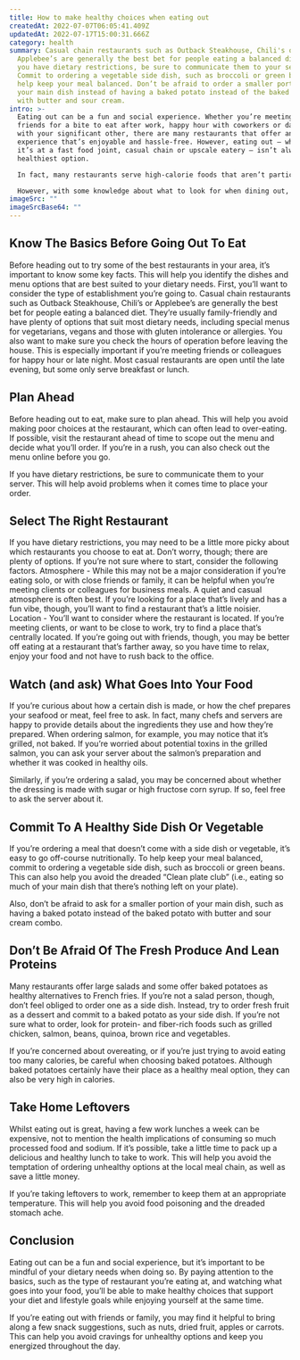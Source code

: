 ```yaml
---
title: How to make healthy choices when eating out
createdAt: 2022-07-07T06:05:41.409Z
updatedAt: 2022-07-17T15:00:31.666Z
category: health
summary: Casual chain restaurants such as Outback Steakhouse, Chili's or
  Applebee’s are generally the best bet for people eating a balanced diet. If
  you have dietary restrictions, be sure to communicate them to your server.
  Commit to ordering a vegetable side dish, such as broccoli or green beans, to
  help keep your meal balanced. Don’t be afraid to order a smaller portion of
  your main dish instead of having a baked potato instead of the baked potato
  with butter and sour cream.
intro: >-
  Eating out can be a fun and social experience. Whether you’re meeting
  friends for a bite to eat after work, happy hour with coworkers or date night
  with your significant other, there are many restaurants that offer an
  experience that’s enjoyable and hassle-free. However, eating out — whether
  it’s at a fast food joint, casual chain or upscale eatery — isn’t always the
  healthiest option.

  In fact, many restaurants serve high-calorie foods that aren’t particularly good for you. The mammoth size of most restaurant portions is also concerning, as it can lead to overeating and unnecessary intake of saturated fats, sodium and added sugars.

  However, with some knowledge about what to look for when dining out, you can make healthy choices that support your diet and lifestyle goals while still enjoying yourself at the same time.
imageSrc: ""
imageSrcBase64: ""
---
```


## Know The Basics Before Going Out To Eat

Before heading out to try some of the best restaurants in your area, it’s important to know some key facts. This will help you identify the dishes and menu options that are best suited to your dietary needs.
First, you’ll want to consider the type of establishment you’re going to. Casual chain restaurants such as Outback Steakhouse, Chili’s or Applebee’s are generally the best bet for people eating a balanced diet. They’re usually family-friendly and have plenty of options that suit most dietary needs, including special menus for vegetarians, vegans and those with gluten intolerance or allergies.
You also want to make sure you check the hours of operation before leaving the house. This is especially important if you’re meeting friends or colleagues for happy hour or late night. Most casual restaurants are open until the late evening, but some only serve breakfast or lunch.

## Plan Ahead

Before heading out to eat, make sure to plan ahead. This will help you avoid making poor choices at the restaurant, which can often lead to over-eating.
If possible, visit the restaurant ahead of time to scope out the menu and decide what you’ll order. If you’re in a rush, you can also check out the menu online before you go.

If you have dietary restrictions, be sure to communicate them to your server. This will help avoid problems when it comes time to place your order.

## Select The Right Restaurant

If you have dietary restrictions, you may need to be a little more picky about which restaurants you choose to eat at. Don’t worry, though; there are plenty of options. If you’re not sure where to start, consider the following factors. Atmosphere - While this may not be a major consideration if you’re eating solo, or with close friends or family, it can be helpful when you’re meeting clients or colleagues for business meals. A quiet and casual atmosphere is often best. If you’re looking for a place that’s lively and has a fun vibe, though, you’ll want to find a restaurant that’s a little noisier. Location - You’ll want to consider where the restaurant is located. If you’re meeting clients, or want to be close to work, try to find a place that’s centrally located. If you’re going out with friends, though, you may be better off eating at a restaurant that’s farther away, so you have time to relax, enjoy your food and not have to rush back to the office.

## Watch (and ask) What Goes Into Your Food

If you’re curious about how a certain dish is made, or how the chef prepares your seafood or meat, feel free to ask. In fact, many chefs and servers are happy to provide details about the ingredients they use and how they’re prepared.
When ordering salmon, for example, you may notice that it’s grilled, not baked. If you’re worried about potential toxins in the grilled salmon, you can ask your server about the salmon’s preparation and whether it was cooked in healthy oils.

Similarly, if you’re ordering a salad, you may be concerned about whether the dressing is made with sugar or high fructose corn syrup. If so, feel free to ask the server about it.

## Commit To A Healthy Side Dish Or Vegetable

If you’re ordering a meal that doesn’t come with a side dish or vegetable, it’s easy to go off-course nutritionally.
To help keep your meal balanced, commit to ordering a vegetable side dish, such as broccoli or green beans. This can also help you avoid the dreaded “Clean plate club” (i.e., eating so much of your main dish that there’s nothing left on your plate).

Also, don’t be afraid to ask for a smaller portion of your main dish, such as having a baked potato instead of the baked potato with butter and sour cream combo.

## Don’t Be Afraid Of The Fresh Produce And Lean Proteins

Many restaurants offer large salads and some offer baked potatoes as healthy alternatives to French fries. If you’re not a salad person, though, don’t feel obliged to order one as a side dish.
Instead, try to order fresh fruit as a dessert and commit to a baked potato as your side dish. If you’re not sure what to order, look for protein- and fiber-rich foods such as grilled chicken, salmon, beans, quinoa, brown rice and vegetables.

If you’re concerned about overeating, or if you’re just trying to avoid eating too many calories, be careful when choosing baked potatoes. Although baked potatoes certainly have their place as a healthy meal option, they can also be very high in calories.

## Take Home Leftovers

Whilst eating out is great, having a few work lunches a week can be expensive, not to mention the health implications of consuming so much processed food and sodium.
If it’s possible, take a little time to pack up a delicious and healthy lunch to take to work. This will help you avoid the temptation of ordering unhealthy options at the local meal chain, as well as save a little money.

If you’re taking leftovers to work, remember to keep them at an appropriate temperature. This will help you avoid food poisoning and the dreaded stomach ache.

## Conclusion

Eating out can be a fun and social experience, but it’s important to be mindful of your dietary needs when doing so.
By paying attention to the basics, such as the type of restaurant you’re eating at, and watching what goes into your food, you’ll be able to make healthy choices that support your diet and lifestyle goals while enjoying yourself at the same time.

If you’re eating out with friends or family, you may find it helpful to bring along a few snack suggestions, such as nuts, dried fruit, apples or carrots. This can help you avoid cravings for unhealthy options and keep you energized throughout the day.

